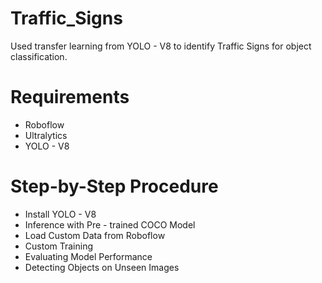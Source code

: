 

# Traffic_Signs
Used transfer learning from YOLO - V8 to identify Traffic Signs for object classification.

# Requirements

* Roboflow
* Ultralytics
* YOLO - V8

# Step-by-Step Procedure

* Install YOLO - V8
* Inference with Pre - trained COCO Model
* Load Custom Data from Roboflow
* Custom Training
* Evaluating Model Performance
* Detecting Objects on Unseen Images


